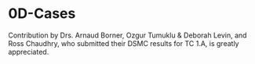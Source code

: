 # 0D-Cases
Contribution by Drs. Arnaud Borner, Ozgur Tumuklu & Deborah Levin, and Ross Chaudhry, who submitted their DSMC results for TC 1.A, is greatly appreciated.
